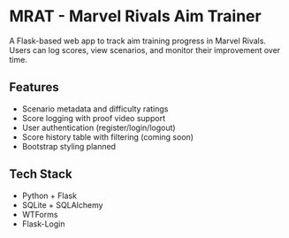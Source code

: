 # MRAT - Marvel Rivals Aim Trainer

A Flask-based web app to track aim training progress in Marvel Rivals. Users can log scores, view scenarios, and monitor their improvement over time.

## Features

- Scenario metadata and difficulty ratings
- Score logging with proof video support
- User authentication (register/login/logout)
- Score history table with filtering (coming soon)
- Bootstrap styling planned

## Tech Stack

- Python + Flask
- SQLite + SQLAlchemy
- WTForms
- Flask-Login
